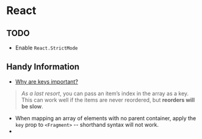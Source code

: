 # React
## TODO
* Enable `React.StrictMode`
## Handy Information
- [Why are keys important?](https://reactjs.org/docs/reconciliation.html#recursing-on-children)
> *As a last resort*, you can pass an item’s index in the array as a key. This can work well if the items are never reordered, but **reorders will be slow**.
- When mapping an array of elements with no parent container, apply the `key` prop to `<Fragment>` -- shorthand syntax will not work.
-